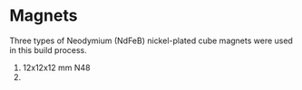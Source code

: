 # Magnets

Three types of Neodymium (NdFeB) nickel-plated cube magnets were used in this build process.
  1. 12x12x12 mm N48
  2. 
